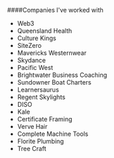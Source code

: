 ####Companies I've worked with

*	Web3
*	Queensland Health
*	Culture Kings
*	SiteZero
*	Mavericks Westernwear
*	Skydance
*	Pacific West
*	Brightwater Business Coaching
*	Sundowner Boat Charters
*	Learnersaurus
*	Regent Skylights
*	DISO
*	Kale
*	Certificate Framing 
*	Verve Hair
*	Complete Machine Tools
*	Florite Plumbing
*	Tree Craft
